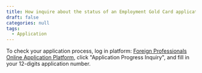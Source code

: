 ```yaml
---
title: How inquire about the status of an Employment Gold Card application?
draft: false
categories: null
tags:
  - Application
---
```

To check your application process, log in platform: [Foreign Professionals Online Application Platform](https://coa.immigration.gov.tw/coa-frontend/four-in-one/entry/golden-card), click "Application Progress Inquiry", and fill in your 12-digits application number.